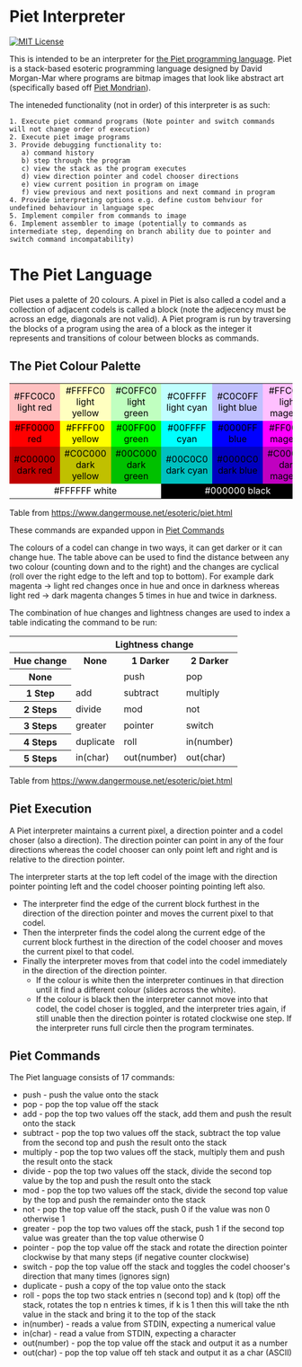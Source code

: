 # Piet Interpreter
[![MIT License](https://img.shields.io/badge/license-MIT-blue.svg?style=flat)](http://choosealicense.com/licenses/mit/)

This is intended to be an interpreter for [the Piet programming language](https://esolangs.org/wiki/Piet "Piet Programming Language esoteric langauge Wiki"). Piet is a stack-based esoteric programming language designed by David Morgan-Mar where programs are bitmap images that look like abstract art (specifically based off [Piet Mondrian](https://en.wikipedia.org/wiki/Piet_Mondrian)).

The inteneded functionality (not in order) of this interpreter is as such:

    1. Execute piet command programs (Note pointer and switch commands will not change order of execution)
    2. Execute piet image programs
    3. Provide debugging functionality to:
       a) command history
       b) step through the program
       c) view the stack as the program executes
       d) view direction pointer and codel chooser directions
       e) view current position in program on image
       f) view previous and next positions and next command in program
    4. Provide interpreting options e.g. define custom behviour for undefined behaviour in language spec
    5. Implement compiler from commands to image
    6. Implement assembler to image (potentially to commands as intermediate step, depending on branch ability due to pointer and switch command incompatability)

# The Piet Language

Piet uses a palette of 20 colours. A pixel in Piet is also called a codel and a collection of adjacent codels is called a block (note the adjecency must be across an edge, diagonals are not valid). A Piet program is run by traversing the blocks of a program using the area of a block as the integer it represents and transitions of colour between blocks as commands.

## The Piet Colour Palette

<table align="center" font color="#000000">
    <tr>
		<td bgcolor="#FFC0C0" align="center" ><font color="#000000">#FFC0C0<br>light red</font></td>
		<td bgcolor="#FFFFC0" align="center"><font color="#000000">#FFFFC0<br>light yellow</font></td>
		<td bgcolor="#C0FFC0" align="center"><font color="#000000">#C0FFC0<br>light green</font></td>
		<td bgcolor="#C0FFFF" align="center"><font color="#000000">#C0FFFF<br>light cyan</font></td>
		<td bgcolor="#C0C0FF" align="center"><font color="#000000">#C0C0FF<br>light blue</font></td>
		<td bgcolor="#FFC0FF" align="center"><font color="#000000">#FFC0FF<br>light magenta</font></td>
	</tr>
	<tr>
		<td bgcolor="#FF0000" align="center"><font color="#000000">#FF0000<br>red</font></td>
		<td bgcolor="#FFFF00" align="center"><font color="#000000">#FFFF00<br>yellow</font></td>
		<td bgcolor="#00FF00" align="center"><font color="#000000">#00FF00<br>green</font></td>
		<td bgcolor="#00FFFF" align="center"><font color="#000000">#00FFFF<br>cyan</font></td>
		<td bgcolor="#0000FF" align="center"><font color="#000000">#0000FF<br>blue</font></td>
		<td bgcolor="#FF00FF" align="center"><font color="#000000">#FF00FF<br>magenta</font></td>
	</tr>
	<tr>
		<td bgcolor="#C00000" align="center"><font color="#000000">#C00000<br>dark red</font></td>
		<td bgcolor="#C0C000" align="center"><font color="#000000">#C0C000<br>dark yellow</font></td>
		<td bgcolor="#00C000" align="center"><font color="#000000">#00C000<br>dark green</font></td>
		<td bgcolor="#00C0C0" align="center"><font color="#000000">#00C0C0<br>dark cyan</font></td>
		<td bgcolor="#0000C0" align="center"><font color="#000000">#0000C0<br>dark blue</font></td>
		<td bgcolor="#C000C0" align="center"><font color="#000000">#C000C0<br>dark magenta</font></td>
	</tr>
	<tr>
		<td bgcolor="#FFFFFF" align="center" colspan="3"><font color="#000000">#FFFFFF&nbsp;white</font></td>
		<td bgcolor="#000000" align="center" colspan="3"><font color="#FFFFFF">#000000&nbsp;black</font></td>
	</tr>
</table>

Table from https://www.dangermouse.net/esoteric/piet.html

These commands are expanded uppon in [Piet Commands](#piet-commands)

The colours of a codel can change in two ways, it can get darker or it can change hue. The table above can be used to find the distance between any two colour (counting down and to the right) and the changes are cyclical (roll over the right edge to the left and top to bottom). For example dark magenta -> light red changes once in hue and once in darkness whereas light red -> dark magenta changes 5 times in hue and twice in darkness.

The combination of hue changes and lightness changes are used to index a table indicating the command to be run:

<table><tr>
		<th>&nbsp;</th><th colspan="3">Lightness change</th>
	</tr>
	<tr>
		<th>Hue change</th>
        <th>None</th>
        <th>1 Darker</th>
        <th>2 Darker</th>
	</tr>
	<tr>
		<th>None</th>
        <td>&nbsp;</td>
        <td>push</td>
        <td>pop</td>
	</tr>
	<tr>
		<th>1 Step</th>
        <td>add</td>
        <td>subtract</td>
        <td>multiply</td>
	</tr>
	<tr>
		<th>2 Steps</th>
        <td>divide</td>
        <td>mod</td>
        <td>not</td>
	</tr>
	<tr>
		<th>3 Steps</th>
        <td>greater</td>
        <td>pointer</td>
        <td>switch</td>
	</tr>
	<tr>
		<th>4 Steps</th>
        <td>duplicate</td>
        <td>roll</td>
        <td>in(number)</td>
	</tr>
	<tr>
		<th>5 Steps</th>
        <td>in(char)</td>
        <td>out(number)</td>
        <td>out(char)</td>
	</tr>
</table>

Table from https://www.dangermouse.net/esoteric/piet.html

## Piet Execution

A Piet interpreter maintains a current pixel, a direction pointer and a codel choser (also a direction). The direction pointer can point in any of the four directions whereas the codel chooser can only point left and right and is relative to the direction pointer.

The interpreter starts at the top left codel of the image with the direction pointer pointing left and the codel chooser pointing pointing left also. 
   * The interpreter find the edge of the current block furthest in the direction of the direction pointer and moves the current pixel to that codel.
   * Then the interpreter finds the codel along the current edge of the current block furthest in the direction of the codel chooser and moves the current pixel to that codel.
   * Finally the interpreter moves from that codel into the codel immediately in the direction of the direction pointer.
      * If the colour is white then the interpreter continues in that direction until it find a different colour (slides across the white).
      * If the colour is black then the interpreter cannot move into that codel, the codel choser is toggled, and the interpreter tries again, if still unable then the direction pointer is rotated clockwise one step. If the interpreter runs full circle then the program terminates.

## Piet Commands

The Piet language consists of 17 commands:

   * push - push the value onto the stack
   * pop - pop the top value off the stack
   * add - pop the top two values off the stack, add them and push the result onto the stack
   * subtract - pop the top two values off the stack, subtract the top value from the second top and push the result onto the stack
   * multiply - pop the top two values off the stack, multiply them and push the result onto the stack
   * divide - pop the top two values off the stack, divide the second top value by the top and push the result onto the stack
   * mod - pop the top two values off the stack, divide the second top value by the top and push the remainder onto the stack
   * not - pop the top value off the stack, push 0 if the value was non 0 otherwise 1
   * greater - pop the top two values off the stack, push 1 if the second top value was greater than the top value otherwise 0
   * pointer - pop the top value off the stack and rotate the direction pointer clockwise by that many steps (if negative counter clockwise)
   * switch - pop the top value off the stack and toggles the codel chooser's direction that many times (ignores sign)
   * duplicate - push a copy of the top value onto the stack
   * roll - pops the top two stack entries n (second top) and k (top) off the stack, rotates the top n entries k times, if k is 1 then this will take the nth value in the stack and bring it to the top of the stack
   * in(number) - reads a value from STDIN, expecting a numerical value
   * in(char) - read a value from STDIN, expecting a character
   * out(number) - pop the top value off the stack and output it as a number
   * out(char) - pop the top value off teh stack and output it as a char (ASCII)
